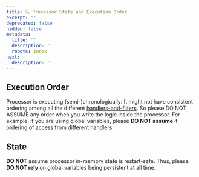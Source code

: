 ```yaml
---
title: 🔍 Processor State and Execution Order
excerpt: ''
deprecated: false
hidden: false
metadata:
  title: ''
  description: ''
  robots: index
next:
  description: ''
---
```

## Execution Order

Processor is executing (semi-)chronologically: It might not have consistent ordering among all the different [handlers-and-filters](handlers-and-filters "mention"). So please DO NOT ASSUME any order when you write the logic inside the processor. For example, if you are using global variables, please **DO NOT assume** if ordering of access from different handlers.

## State

**DO NOT** assume processor in-memory state is restart-safe. Thus, please **DO NOT rely** on global variables being persistent at all time.